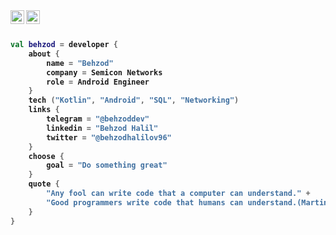 <a href="https://twitter.com/behzodhalilov96">
  <img align="left" alt="Behzod Bozorboev | Twitter" width="22px" src="https://cdn.jsdelivr.net/npm/simple-icons@v3/icons/twitter.svg" />
</a>
<a href="https://www.linkedin.com/in/behzod-bozorboev-08808a1b9//">
  <img align="left" alt="Pulkit's LinkdeIN" width="22px" src="https://cdn.jsdelivr.net/npm/simple-icons@v3/icons/linkedin.svg" />
</a>
<br/>
<br/>
<b>

```kotlin
val behzod = developer {
    about {
        name = "Behzod"
        company = Semicon Networks
        role = Android Engineer
    }
    tech ("Kotlin", "Android", "SQL", "Networking")
    links {
        telegram = "@behzoddev"
        linkedin = "Behzod Halil"
        twitter = "@behzodhalilov96"
    }
    choose {
        goal = "Do something great"
    }
    quote {
        "Any fool can write code that a computer can understand." +  
        "Good programmers write code that humans can understand.(Martin Fowler)"
    }
}
```
<b/>
<br/>

